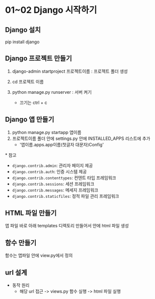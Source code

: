 # 01~02 Django 시작하기

## Django 설치

pip install django



## Django 프로젝트 만들기

1. django-admin startproject 프로젝트이름 : 프로젝트 폴더 생성

2. cd 프로젝트 이름
3. python manage.py runserver : 서버 켜기
   - 끄기는 ctrl + c



## Django 앱 만들기

1. python manage.py startapp 앱이름
2. 프로젝트이름 폴더 안에 settings.py 안에 INSTALLED_APPS 리스트에 추가
   - '앱이름.apps.app이름(첫글자 대문자)Config'

\* 참고

- `django.contrib.admin`: 관리자 페이지 제공
- `django.contrib.auth`: 인증 시스템 제공
- `django.contrib.contenttypes`: 컨텐트 타입 프레임워크
- `django.contrib.sessions`: 세션 프레임워크
- `django.contrib.messages`: 메세지 프레임워크
- `django.contrib.staticfiles`: 정적 파일 관리 프레임워크



## HTML 파일 만들기

앱 파일 바로 아래 templates 디렉토리 만들어서 안에 html 파일 생성



## 함수 만들기

함수는 앱파일 안에 view.py에서 정의



## url 설계

- 동작 원리
  - 해당 url 접근 -> views.py 함수 실행 -> html 파일 실행
